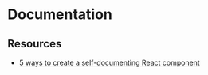 # Documentation

## Resources

- [5 ways to create a self-documenting React component](https://medium.com/@ivakop/5-ways-to-create-a-self-documenting-react-component-a11fc0fe0b70)
